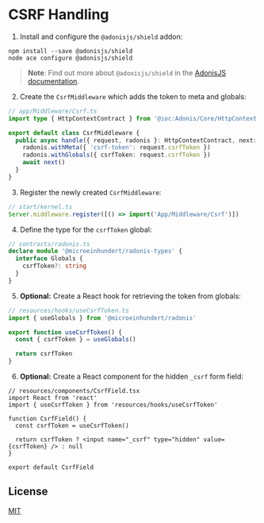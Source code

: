 # CSRF Handling

1. Install and configure the `@adonisjs/shield` addon:

```console
npm install --save @adonisjs/shield
node ace configure @adonisjs/shield
```

> **Note**: Find out more about `@adonisjs/shield` in the [AdonisJS documentation](https://docs.adonisjs.com/guides/security/web-security).

2. Create the `CsrfMiddleware` which adds the token to meta and globals:

```typescript
// app/Middleware/Csrf.ts
import type { HttpContextContract } from '@ioc:Adonis/Core/HttpContext'

export default class CsrfMiddleware {
  public async handle({ request, radonis }: HttpContextContract, next: () => Promise<void>) {
    radonis.withMeta({ 'csrf-token': request.csrfToken })
    radonis.withGlobals({ csrfToken: request.csrfToken })
    await next()
  }
}
```

3. Register the newly created `CsrfMiddleware`:

```typescript
// start/kernel.ts
Server.middleware.register([() => import('App/Middleware/Csrf')])
```

4. Define the type for the `csrfToken` global:

```typescript
// contracts/radonis.ts
declare module '@microeinhundert/radonis-types' {
  interface Globals {
    csrfToken?: string
  }
}
```

5. **Optional:** Create a React hook for retrieving the token from globals:

```typescript
// resources/hooks/useCsrfToken.ts
import { useGlobals } from '@microeinhundert/radonis'

export function useCsrfToken() {
  const { csrfToken } = useGlobals()

  return csrfToken
}
```

6. **Optional:** Create a React component for the hidden `_csrf` form field:

```tsx
// resources/components/CsrfField.tsx
import React from 'react'
import { useCsrfToken } from 'resources/hooks/useCsrfToken'

function CsrfField() {
  const csrfToken = useCsrfToken()

  return csrfToken ? <input name="_csrf" type="hidden" value={csrfToken} /> : null
}

export default CsrfField
```

## License

[MIT](LICENSE)
